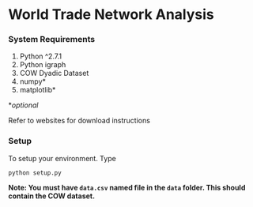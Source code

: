 World Trade Network Analysis
============================

### System Requirements

1. Python ^2.7.1
2. Python igraph
3. COW Dyadic Dataset
4. numpy*
5. matplotlib*

**optional*

Refer to websites for download instructions

### Setup

To setup your environment. Type

```shell
python setup.py
```

**Note: You must have `data.csv` named file in the `data` folder. This should contain the COW dataset.**
